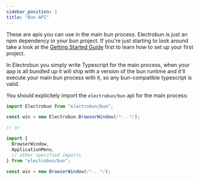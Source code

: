```yaml
---
sidebar_position: 1
title: "Bun API"
---
```


These are apis you can use in the main bun process. Electrobun is just an npm dependency in your bun project. If you're just starting to look around take a look at the [Getting Started Guide](/docs/guides/Getting%20Started/) first to learn how to set up your first project.

In Electrobun you simply write Typescript for the main process, when your app is all bundled up it will ship with a version of the bun runtime and it'll execute your main bun process with it, so any bun-compatible typescript is valid.

You should explicitely import the `electrobun/bun` api for the main process:

```typescript
import Electrobun from "electrobun/bun";

const win = new Electrobun.BrowserWindow(/*...*/);

// or

import {
  BrowserWindow,
  ApplicationMenu,
  // other specified imports
} from "electrobun/bun";

const win = new BrowserWindow(/*...*/);
```
